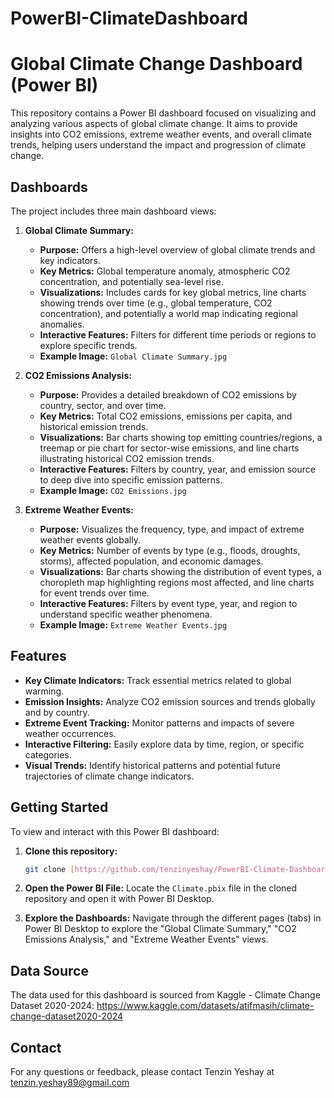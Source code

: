 # PowerBI-ClimateDashboard

# Global Climate Change Dashboard (Power BI)

This repository contains a Power BI dashboard focused on visualizing and analyzing various aspects of global climate change. It aims to provide insights into CO2 emissions, extreme weather events, and overall climate trends, helping users understand the impact and progression of climate change.

## Dashboards

The project includes three main dashboard views:

1.  **Global Climate Summary:**
    * **Purpose:** Offers a high-level overview of global climate trends and key indicators.
    * **Key Metrics:** Global temperature anomaly, atmospheric CO2 concentration, and potentially sea-level rise.
    * **Visualizations:** Includes cards for key global metrics, line charts showing trends over time (e.g., global temperature, CO2 concentration), and potentially a world map indicating regional anomalies.
    * **Interactive Features:** Filters for different time periods or regions to explore specific trends.
    * **Example Image:** `Global Climate Summary.jpg`

2.  **CO2 Emissions Analysis:**
    * **Purpose:** Provides a detailed breakdown of CO2 emissions by country, sector, and over time.
    * **Key Metrics:** Total CO2 emissions, emissions per capita, and historical emission trends.
    * **Visualizations:** Bar charts showing top emitting countries/regions, a treemap or pie chart for sector-wise emissions, and line charts illustrating historical CO2 emission trends.
    * **Interactive Features:** Filters by country, year, and emission source to deep dive into specific emission patterns.
    * **Example Image:** `CO2 Emissions.jpg`

3.  **Extreme Weather Events:**
    * **Purpose:** Visualizes the frequency, type, and impact of extreme weather events globally.
    * **Key Metrics:** Number of events by type (e.g., floods, droughts, storms), affected population, and economic damages.
    * **Visualizations:** Bar charts showing the distribution of event types, a choropleth map highlighting regions most affected, and line charts for event trends over time.
    * **Interactive Features:** Filters by event type, year, and region to understand specific weather phenomena.
    * **Example Image:** `Extreme Weather Events.jpg`

## Features

* **Key Climate Indicators:** Track essential metrics related to global warming.
* **Emission Insights:** Analyze CO2 emission sources and trends globally and by country.
* **Extreme Event Tracking:** Monitor patterns and impacts of severe weather occurrences.
* **Interactive Filtering:** Easily explore data by time, region, or specific categories.
* **Visual Trends:** Identify historical patterns and potential future trajectories of climate change indicators.

## Getting Started

To view and interact with this Power BI dashboard:

1.  **Clone this repository:**
    ```bash
    git clone [https://github.com/tenzinyeshay/PowerBI-Climate-Dashboard.git](https://github.com/your-username/global-climate-dashboard-powerbi.git)
    ```
 2.  **Open the Power BI File:** Locate the `Climate.pbix` file in the cloned repository and open it with Power BI Desktop.

3.  **Explore the Dashboards:** Navigate through the different pages (tabs) in Power BI Desktop to explore the "Global Climate Summary," "CO2 Emissions Analysis," and "Extreme Weather Events" views.

## Data Source

The data used for this dashboard is sourced from Kaggle - Climate Change Dataset 2020-2024: https://www.kaggle.com/datasets/atifmasih/climate-change-dataset2020-2024

## Contact

For any questions or feedback, please contact Tenzin Yeshay at tenzin.yeshay89@gmail.com
